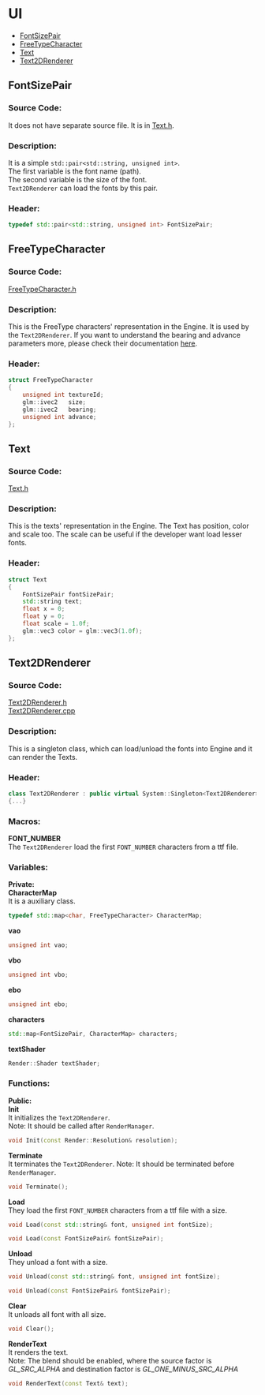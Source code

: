 # UI
- [FontSizePair](UI.md#fontsizepair)
- [FreeTypeCharacter](UI.md#freetypecharacter)
- [Text](UI.md#text)
- [Text2DRenderer](UI.md#text2drenderer)

##
## FontSizePair
### Source Code:
It does not have separate source file. It is in
[Text.h](../../Learning2DEngine/Learning2DEngine/EventSystem/EventHandler.h).

### Description:
It is a simple `std::pair<std::string, unsigned int>`.  
The first variable is the font name (path).  
The second variable is the size of the font.  
`Text2DRenderer` can load the fonts by this pair.

### Header:
```cpp
typedef std::pair<std::string, unsigned int> FontSizePair;
```

##
## FreeTypeCharacter
### Source Code:
[FreeTypeCharacter.h](../../Learning2DEngine/Learning2DEngine/EventSystem/FreeTypeCharacter.h)

### Description:
This is the FreeType characters' representation in the Engine.
It is used by the `Text2DRenderer`.
If you want to understand the bearing and advance parameters more,
please check their documentation [here](https://freetype.org/freetype2/docs/glyphs/glyphs-3.html#section-3).

### Header:
```cpp
struct FreeTypeCharacter
{
    unsigned int textureId;
    glm::ivec2   size;
    glm::ivec2   bearing;
    unsigned int advance;
};
```

##
## Text
### Source Code:
[Text.h](../../Learning2DEngine/Learning2DEngine/EventSystem/Text.h)

### Description:
This is the texts' representation in the Engine.
The Text has position, color and scale too.
The scale can be useful if the developer want load lesser fonts.

### Header:
```cpp
struct Text
{
    FontSizePair fontSizePair;
    std::string text;
    float x = 0;
    float y = 0;
    float scale = 1.0f;
    glm::vec3 color = glm::vec3(1.0f);
};
```

## Text2DRenderer
### Source Code:
[Text2DRenderer.h](../../Learning2DEngine/Learning2DEngine/EventSystem/Text2DRenderer.h)  
[Text2DRenderer.cpp](../../Learning2DEngine/Learning2DEngine/EventSystem/Text2DRenderer.cpp)

### Description:
This is a singleton class, which can load/unload the fonts into Engine
and it can render the Texts.

### Header:
```cpp
class Text2DRenderer : public virtual System::Singleton<Text2DRenderer>
{...}
```

### Macros:
**FONT_NUMBER**  
The `Text2DRenderer` load the first `FONT_NUMBER` characters from a ttf file.

### Variables:
**Private:**  
**CharacterMap**  
It is a auxiliary class.
```cpp
typedef std::map<char, FreeTypeCharacter> CharacterMap;
```

**vao**  
```cpp
unsigned int vao;
```

**vbo**  
```cpp
unsigned int vbo;
```

**ebo**  
```cpp
unsigned int ebo;
```

**characters**  
```cpp
std::map<FontSizePair, CharacterMap> characters;
```

**textShader**  
```cpp
Render::Shader textShader;
```

### Functions:
**Public:**  
**Init**  
It initializes the `Text2DRenderer`.  
Note: It should be called after `RenderManager`.
```cpp
void Init(const Render::Resolution& resolution);
```

**Terminate**  
It terminates the `Text2DRenderer`. 
Note: It should be terminated before `RenderManager`.
```cpp
void Terminate();
```

**Load**  
They load the first `FONT_NUMBER` characters from a ttf file with a size.
```cpp
void Load(const std::string& font, unsigned int fontSize);
```
```cpp
void Load(const FontSizePair& fontSizePair);
```

**Unload**  
They unload a font with a size.
```cpp
void Unload(const std::string& font, unsigned int fontSize);
```
```cpp
void Unload(const FontSizePair& fontSizePair);
```

**Clear**  
It unloads all font with all size.
```cpp
void Clear();
```

**RenderText**  
It renders the text.  
Note: The blend should be enabled,
where the source factor is *GL_SRC_ALPHA*
and destination factor is *GL_ONE_MINUS_SRC_ALPHA*
```cpp
void RenderText(const Text& text);
```


